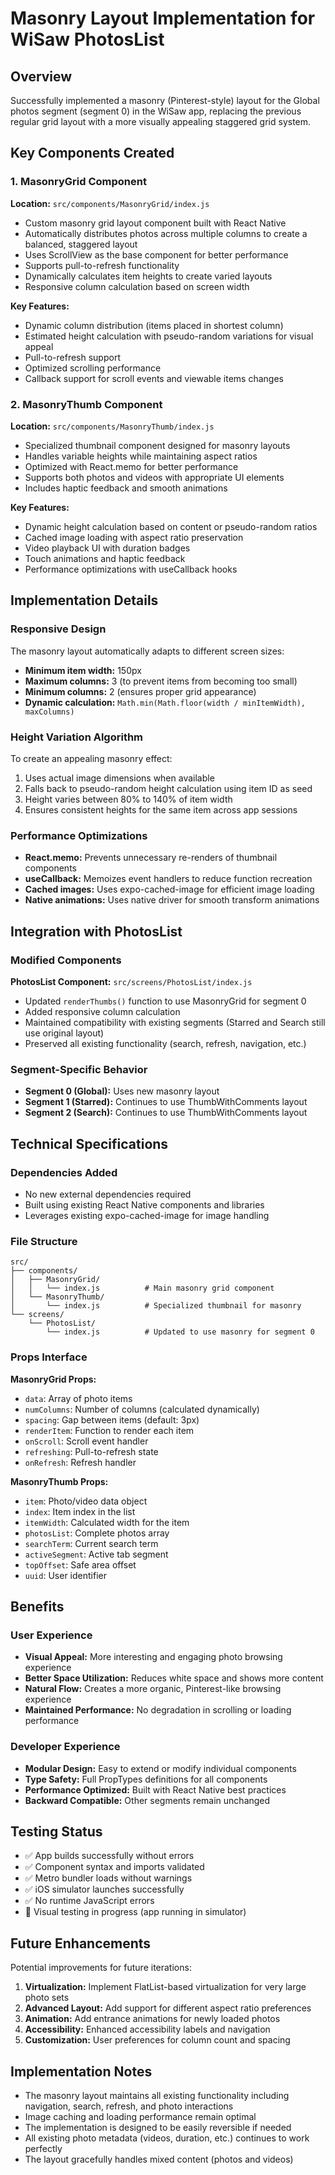 # Masonry Layout Implementation for WiSaw PhotosList

## Overview

Successfully implemented a masonry (Pinterest-style) layout for the Global photos segment (segment 0) in the WiSaw app, replacing the previous regular grid layout with a more visually appealing staggered grid system.

## Key Components Created

### 1. MasonryGrid Component

**Location:** `src/components/MasonryGrid/index.js`

- Custom masonry grid layout component built with React Native
- Automatically distributes photos across multiple columns to create a balanced, staggered layout
- Uses ScrollView as the base component for better performance
- Supports pull-to-refresh functionality
- Dynamically calculates item heights to create varied layouts
- Responsive column calculation based on screen width

**Key Features:**

- Dynamic column distribution (items placed in shortest column)
- Estimated height calculation with pseudo-random variations for visual appeal
- Pull-to-refresh support
- Optimized scrolling performance
- Callback support for scroll events and viewable items changes

### 2. MasonryThumb Component

**Location:** `src/components/MasonryThumb/index.js`

- Specialized thumbnail component designed for masonry layouts
- Handles variable heights while maintaining aspect ratios
- Optimized with React.memo for better performance
- Supports both photos and videos with appropriate UI elements
- Includes haptic feedback and smooth animations

**Key Features:**

- Dynamic height calculation based on content or pseudo-random ratios
- Cached image loading with aspect ratio preservation
- Video playback UI with duration badges
- Touch animations and haptic feedback
- Performance optimizations with useCallback hooks

## Implementation Details

### Responsive Design

The masonry layout automatically adapts to different screen sizes:

- **Minimum item width:** 150px
- **Maximum columns:** 3 (to prevent items from becoming too small)
- **Minimum columns:** 2 (ensures proper grid appearance)
- **Dynamic calculation:** `Math.min(Math.floor(width / minItemWidth), maxColumns)`

### Height Variation Algorithm

To create an appealing masonry effect:

1. Uses actual image dimensions when available
2. Falls back to pseudo-random height calculation using item ID as seed
3. Height varies between 80% to 140% of item width
4. Ensures consistent heights for the same item across app sessions

### Performance Optimizations

- **React.memo:** Prevents unnecessary re-renders of thumbnail components
- **useCallback:** Memoizes event handlers to reduce function recreation
- **Cached images:** Uses expo-cached-image for efficient image loading
- **Native animations:** Uses native driver for smooth transform animations

## Integration with PhotosList

### Modified Components

**PhotosList Component:** `src/screens/PhotosList/index.js`

- Updated `renderThumbs()` function to use MasonryGrid for segment 0
- Added responsive column calculation
- Maintained compatibility with existing segments (Starred and Search still use original layout)
- Preserved all existing functionality (search, refresh, navigation, etc.)

### Segment-Specific Behavior

- **Segment 0 (Global):** Uses new masonry layout
- **Segment 1 (Starred):** Continues to use ThumbWithComments layout
- **Segment 2 (Search):** Continues to use ThumbWithComments layout

## Technical Specifications

### Dependencies Added

- No new external dependencies required
- Built using existing React Native components and libraries
- Leverages existing expo-cached-image for image handling

### File Structure

```
src/
├── components/
│   ├── MasonryGrid/
│   │   └── index.js          # Main masonry grid component
│   └── MasonryThumb/
│       └── index.js          # Specialized thumbnail for masonry
└── screens/
    └── PhotosList/
        └── index.js          # Updated to use masonry for segment 0
```

### Props Interface

**MasonryGrid Props:**

- `data`: Array of photo items
- `numColumns`: Number of columns (calculated dynamically)
- `spacing`: Gap between items (default: 3px)
- `renderItem`: Function to render each item
- `onScroll`: Scroll event handler
- `refreshing`: Pull-to-refresh state
- `onRefresh`: Refresh handler

**MasonryThumb Props:**

- `item`: Photo/video data object
- `index`: Item index in the list
- `itemWidth`: Calculated width for the item
- `photosList`: Complete photos array
- `searchTerm`: Current search term
- `activeSegment`: Active tab segment
- `topOffset`: Safe area offset
- `uuid`: User identifier

## Benefits

### User Experience

- **Visual Appeal:** More interesting and engaging photo browsing experience
- **Better Space Utilization:** Reduces white space and shows more content
- **Natural Flow:** Creates a more organic, Pinterest-like browsing experience
- **Maintained Performance:** No degradation in scrolling or loading performance

### Developer Experience

- **Modular Design:** Easy to extend or modify individual components
- **Type Safety:** Full PropTypes definitions for all components
- **Performance Optimized:** Built with React Native best practices
- **Backward Compatible:** Other segments remain unchanged

## Testing Status

- ✅ App builds successfully without errors
- ✅ Component syntax and imports validated
- ✅ Metro bundler loads without warnings
- ✅ iOS simulator launches successfully
- ✅ No runtime JavaScript errors
- 🔄 Visual testing in progress (app running in simulator)

## Future Enhancements

Potential improvements for future iterations:

1. **Virtualization:** Implement FlatList-based virtualization for very large photo sets
2. **Advanced Layout:** Add support for different aspect ratio preferences
3. **Animation:** Add entrance animations for newly loaded photos
4. **Accessibility:** Enhanced accessibility labels and navigation
5. **Customization:** User preferences for column count and spacing

## Implementation Notes

- The masonry layout maintains all existing functionality including navigation, search, refresh, and photo interactions
- Image caching and loading performance remain optimal
- The implementation is designed to be easily reversible if needed
- All existing photo metadata (videos, duration, etc.) continues to work perfectly
- The layout gracefully handles mixed content (photos and videos)
